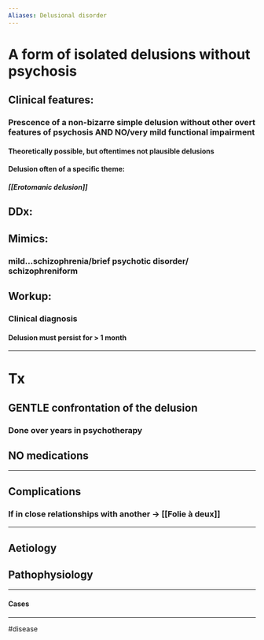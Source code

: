 ```yaml
---
Aliases: Delusional disorder
---
```

# A form of isolated delusions without psychosis
## Clinical features:
### Prescence of a non-bizarre simple delusion without other overt features of psychosis AND NO/very mild functional impairment
#### Theoretically possible, but oftentimes not plausible delusions
#### Delusion often of a specific theme:
##### [[Erotomanic delusion]]
## DDx:
###
## Mimics:
### mild...schizophrenia/brief psychotic disorder/ schizophreniform
## Workup:
### Clinical diagnosis
#### Delusion must persist for > 1 month

---
# Tx
## GENTLE confrontation of the delusion
### Done over years in psychotherapy
## NO medications

---
## Complications
### If in close relationships with another -> [[Folie à deux]]

---
## Aetiology
## Pathophysiology

---
#### Cases


---
#disease 